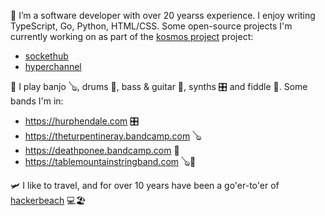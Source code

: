 
🔭 I’m a software developer with over 20 yearss experience. I enjoy writing TypeScript, Go, Python, HTML/CSS. Some open-source projects I'm currently working on as part of the [kosmos project](https://kosmos.org) project:
  - [sockethub](https://github.com/sockethub/sockethub)
  - [hyperchannel](https://github.com/67p/hyperchannel)


🎵 I play banjo 🪕, drums 🥁, bass & guitar 🎸, synths 🎛️ and fiddle 🎻. Some bands I'm in:
  - https://hurphendale.com 🎛️
  - https://theturpentineray.bandcamp.com 🪕
  - https://deathponee.bandcamp.com 🥁
  - https://tablemountainstringband.com 🪕🎻


🛩 I like to travel, and for over 10 years have been a go'er-to'er of [hackerbeach](https://hackerbeach.org/) 💻🏖





